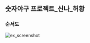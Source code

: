 ## 숫자야구 프로젝트_신나_허황

### 순서도

![ex_screenshot](https://github.com/hwangjeha/ios-number-baseball/blob/4-hwangjeha/src/Number%20Game%20Flowchart.png?raw=true)

